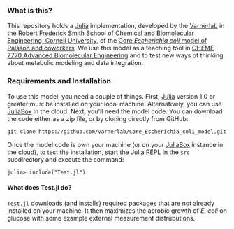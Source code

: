 ### What is this?
This repository holds a [Julia](https://julialang.org) implementation, developed
by the [Varnerlab](http://www.varnerlab.org) in the [Robert Frederick Smith School of Chemical and Biomolecular Engineering, Cornell University](https://www.cheme.cornell.edu/cbe),
of the [Core _Escherichia coli_ model of Palsson and coworkers](https://www.ncbi.nlm.nih.gov/pubmed/26443778).
We use this model as a teaching tool in [CHEME 7770 Advanced Biomolecular Engineering](https://varnerlab.github.io/CHEME-7770-Cornell-S19/) and to test new ways of thinking about metabolic modeling and data integration.

### Requirements and Installation
To use this model, you need a couple of things. First, [Julia](https://julialang.org) version 1.0 or greater must be installed on your local machine.
Alternatively, you can use [JuliaBox](https://juliabox.com) in the cloud. Next, you'll need the model code. You can download the code either as a zip file, or by cloning directly from GitHub:

    git clone https://github.com/varnerlab/Core_Escherichia_coli_model.git

Once the model code is own your machine (or on your [JuliaBox](https://juliabox.com) instance in the cloud), to test the installation, start the [Julia](https://julialang.org) REPL in the ``src`` subdirectory and
execute the command:

    julia> include("Test.jl")

#### What does Test.jl do?
``Test.jl`` downloads (and installs) required packages that are not already installed on your machine. It then maximizes the aerobic growth of _E. coli_ on glucose with some example external measurement distrubutions.
